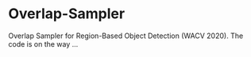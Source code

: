 # Overlap-Sampler
Overlap Sampler for Region-Based Object Detection (WACV 2020).
The code is on the way ...
